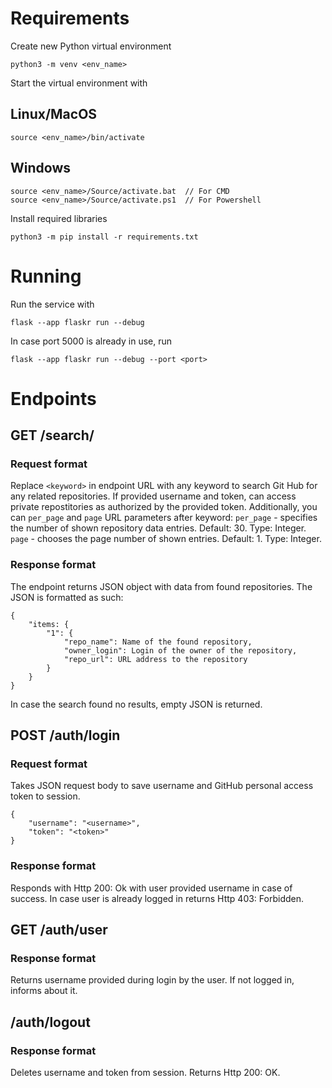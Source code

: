 # Requirements
Create new Python virtual environment
```
python3 -m venv <env_name>
```

Start the virtual environment with
## Linux/MacOS
```
source <env_name>/bin/activate
```
## Windows
```
source <env_name>/Source/activate.bat  // For CMD
source <env_name>/Source/activate.ps1  // For Powershell
```

Install required libraries
```
python3 -m pip install -r requirements.txt
```

# Running
Run the service with
```
flask --app flaskr run --debug
```
In case port 5000 is already in use, run
```
flask --app flaskr run --debug --port <port>
``` 

# Endpoints
## GET /search/<keyword>
### Request format
Replace `<keyword>` in endpoint URL with any keyword to search Git Hub for any related repositories.
If provided username and token, can access private repostitories as authorized by the provided token.
Additionally, you can `per_page` and `page` URL parameters after keyword:
`per_page` - specifies the number of shown repository data entries. Default: 30. Type: Integer.
`page` - chooses the page number of shown entries. Default: 1. Type: Integer.

### Response format
The endpoint returns JSON object with data from found repositories.
The JSON is formatted as such:
```
{
    "items: {
        "1": {
            "repo_name": Name of the found repository,
            "owner_login": Login of the owner of the repository,
            "repo_url": URL address to the repository
        }
    }
}
```
In case the search found no results, empty JSON is returned.

## POST /auth/login
### Request format
Takes JSON request body to save username and GitHub personal access token to session.
```
{
    "username": "<username>",
    "token": "<token>"
}
```
### Response format
Responds with Http 200: Ok with user provided username in case of success.
In case user is already logged in returns Http 403: Forbidden.

## GET /auth/user
### Response format
Returns username provided during login by the user.
If not logged in, informs about it.

## /auth/logout
### Response format
Deletes username and token from session.
Returns Http 200: OK.